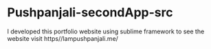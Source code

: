 # Pushpanjali-secondApp-src
I developed this portfolio website using sublime framework to see the website visit https//Iampushpanjali.me/
